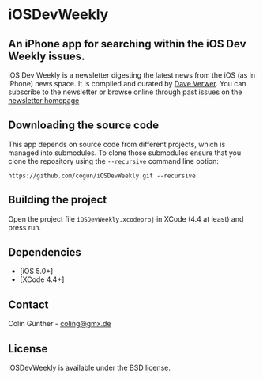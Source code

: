 # iOSDevWeekly
## An iPhone app for searching within the iOS Dev Weekly issues.

iOS Dev Weekly is a newsletter digesting the latest news from the iOS (as in iPhone) news space. It is compiled and curated by [Dave Verwer](http://shinydevelopment.com/).
You can subscribe to the newsletter or browse online through past issues on the [newsletter homepage](http://iosdevweekly.com/)


## Downloading the source code

This app depends on source code from different projects, which is managed into submodules. To clone those submodules ensure that you clone the repository using the `--recursive` command line option:

    https://github.com/cogun/iOSDevWeekly.git --recursive


## Building the project

Open the project file `iOSDevWeekly.xcodeproj` in XCode (4.4 at least) and press run.


## Dependencies

* [iOS 5.0+]
* [XCode 4.4+]


## Contact

Colin Günther - coling@gmx.de


## License

iOSDevWeekly is available under the BSD license.